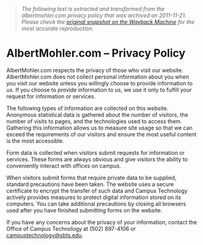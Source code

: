 > *The following text is extracted and transformed from the albertmohler.com privacy policy that was archived on 2011-11-21. Please check the [original snapshot on the Wayback Machine](https://web.archive.org/web/20111121233713id_/http%3A//www.albertmohler.com/privacy-policy) for the most accurate reproduction.*

# AlbertMohler.com – Privacy Policy

AlbertMohler.com respects the privacy of those who visit our website. AlbertMohler.com does not collect personal information about you when you visit our website unless you willingly choose to provide information to us. If you choose to provide information to us, we use it only to fulfill your request for information or services.

The following types of information are collected on this website. Anonymous statistical data is gathered about the number of visitors, the number of visits to pages, and the technologies used to access them. Gathering this information allows us to measure site usage so that we can exceed the requirements of our visitors and ensure the most useful content is the most accessible.

Form data is collected when visitors submit requests for information or services. These forms are always obvious and give visitors the ability to conveniently interact with offices on campus.

When visitors submit forms that require private data to be supplied, standard precautions have been taken. The website uses a secure certificate to encrypt the transfer of such data and Campus Technology actively provides measures to protect digital information stored on its computers. You can take additional precautions by closing all browsers used after you have finished submitting forms on the website.

If you have any concerns about the privacy of your information, contact the Office of Campus Technology at (502) 897-4106 or [campustechnology@sbts.edu](mailto:campustechnology@sbts.edu).
